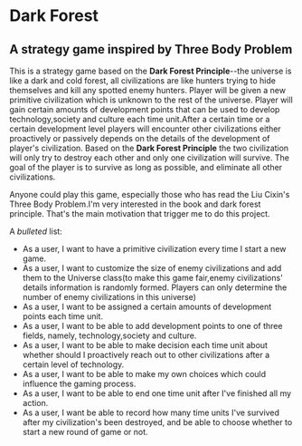 # Dark Forest

## A strategy game inspired by Three Body Problem



This is a strategy game based on the **Dark Forest Principle**--the universe is like a dark and cold
forest, all civilizations are like hunters trying to hide themselves and kill any spotted enemy hunters.
Player will be given a new primitive civilization which is unknown to the rest of the universe. Player
will gain certain amounts of development points that can be used to develop technology,society and culture 
each time unit.After a certain time or a certain development level players will encounter other civilizations
either proactively or passively depends on the details of the development of player's civilization. Based on 
the **Dark Forest Principle** the two civilization will only try to destroy each other and only one civilization
will survive. The goal of the player is to survive as long as possible, and eliminate all other civilizations.

Anyone could play this game, especially those who has read the Liu Cixin's Three Body Problem.I'm very
interested in the book and dark forest principle. That's the main motivation that trigger me to do this project.



    

A *bulleted* list:
- As a user, I want to have a primitive civilization every time I start a new game.
- As a user, I want to customize the size of enemy civilizations and add them to the Universe class(to make this game 
  fair,enemy civilizations' details information is randomly formed. Players can only determine the number of enemy 
  civilizations in this universe)
- As a user, I want to be assigned a certain amounts of development points each time unit.
- As a user, I want to be able to add development points to one of three fields, namely, technology,society and 
  culture.
- As a user, I want to be able to make decision each time unit about whether should I proactively reach out to 
  other civilizations after a certain level of technology.
- As a user, I want to be able to make my own choices which could influence the gaming process.
- As a user, I want to be able to end one time unit after I've finished all my action.
- As a user, I want be able to record how many time units I've survived after my civilization's been destroyed, and be 
  able to choose whether to start a new round of game or not.
  

